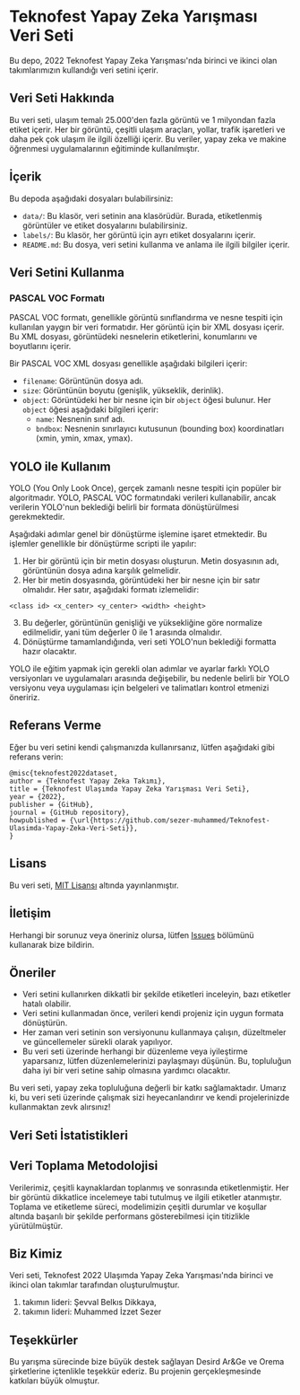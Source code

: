 # Teknofest Yapay Zeka Yarışması Veri Seti

Bu depo, 2022 Teknofest Yapay Zeka Yarışması'nda birinci ve ikinci olan takımlarımızın kullandığı veri setini içerir. 

## Veri Seti Hakkında

Bu veri seti, ulaşım temalı 25.000'den fazla görüntü ve 1 milyondan fazla etiket içerir. Her bir görüntü, çeşitli ulaşım araçları, yollar, trafik işaretleri ve daha pek çok ulaşım ile ilgili özelliği içerir. Bu veriler, yapay zeka ve makine öğrenmesi uygulamalarının eğitiminde kullanılmıştır.

## İçerik

Bu depoda aşağıdaki dosyaları bulabilirsiniz:

- `data/`: Bu klasör, veri setinin ana klasörüdür. Burada, etiketlenmiş görüntüler ve etiket dosyalarını bulabilirsiniz.
- `labels/`: Bu klasör, her görüntü için ayrı etiket dosyalarını içerir.
- `README.md`: Bu dosya, veri setini kullanma ve anlama ile ilgili bilgiler içerir.

## Veri Setini Kullanma

### PASCAL VOC Formatı

PASCAL VOC formatı, genellikle görüntü sınıflandırma ve nesne tespiti için kullanılan yaygın bir veri formatıdır. Her görüntü için bir XML dosyası içerir. Bu XML dosyası, görüntüdeki nesnelerin etiketlerini, konumlarını ve boyutlarını içerir.

Bir PASCAL VOC XML dosyası genellikle aşağıdaki bilgileri içerir:

- `filename`: Görüntünün dosya adı.
- `size`: Görüntünün boyutu (genişlik, yükseklik, derinlik).
- `object`: Görüntüdeki her bir nesne için bir `object` öğesi bulunur. Her `object` öğesi aşağıdaki bilgileri içerir:
  - `name`: Nesnenin sınıf adı.
  - `bndbox`: Nesnenin sınırlayıcı kutusunun (bounding box) koordinatları (xmin, ymin, xmax, ymax).

## YOLO ile Kullanım

YOLO (You Only Look Once), gerçek zamanlı nesne tespiti için popüler bir algoritmadır. YOLO, PASCAL VOC formatındaki verileri kullanabilir, ancak verilerin YOLO'nun beklediği belirli bir formata dönüştürülmesi gerekmektedir. 

Aşağıdaki adımlar genel bir dönüştürme işlemine işaret etmektedir. Bu işlemler genellikle bir dönüştürme scripti ile yapılır:

1. Her bir görüntü için bir metin dosyası oluşturun. Metin dosyasının adı, görüntünün dosya adına karşılık gelmelidir.
2. Her bir metin dosyasında, görüntüdeki her bir nesne için bir satır olmalıdır. Her satır, aşağıdaki formatı izlemelidir:
```
<class id> <x_center> <y_center> <width> <height>
```

3. Bu değerler, görüntünün genişliği ve yüksekliğine göre normalize edilmelidir, yani tüm değerler 0 ile 1 arasında olmalıdır.
4. Dönüştürme tamamlandığında, veri seti YOLO'nun beklediği formatta hazır olacaktır.

YOLO ile eğitim yapmak için gerekli olan adımlar ve ayarlar farklı YOLO versiyonları ve uygulamaları arasında değişebilir, bu nedenle belirli bir YOLO versiyonu veya uygulaması için belgeleri ve talimatları kontrol etmenizi öneririz.



## Referans Verme

Eğer bu veri setini kendi çalışmanızda kullanırsanız, lütfen aşağıdaki gibi referans verin:

```
@misc{teknofest2022dataset,
author = {Teknofest Yapay Zeka Takımı},
title = {Teknofest Ulaşımda Yapay Zeka Yarışması Veri Seti},
year = {2022},
publisher = {GitHub},
journal = {GitHub repository},
howpublished = {\url{https://github.com/sezer-muhammed/Teknofest-Ulasimda-Yapay-Zeka-Veri-Seti}},
}
```


## Lisans

Bu veri seti, [MIT Lisansı](LICENSE) altında yayınlanmıştır.

## İletişim

Herhangi bir sorunuz veya öneriniz olursa, lütfen [Issues](https://github.com/sezer-muhammed/Teknofest-Ulasimda-Yapay-Zeka-Veri-Seti/issues) bölümünü kullanarak bize bildirin.

## Öneriler

- Veri setini kullanırken dikkatli bir şekilde etiketleri inceleyin, bazı etiketler hatalı olabilir.
- Veri setini kullanmadan önce, verileri kendi projeniz için uygun formata dönüştürün.
- Her zaman veri setinin son versiyonunu kullanmaya çalışın, düzeltmeler ve güncellemeler sürekli olarak yapılıyor.
- Bu veri seti üzerinde herhangi bir düzenleme veya iyileştirme yaparsanız, lütfen düzenlemelerinizi paylaşmayı düşünün. Bu, topluluğun daha iyi bir veri setine sahip olmasına yardımcı olacaktır.

Bu veri seti, yapay zeka topluluğuna değerli bir katkı sağlamaktadır. Umarız ki, bu veri seti üzerinde çalışmak sizi heyecanlandırır ve kendi projelerinizde kullanmaktan zevk alırsınız!

## Veri Seti İstatistikleri



## Veri Toplama Metodolojisi

Verilerimiz, çeşitli kaynaklardan toplanmış ve sonrasında etiketlenmiştir. Her bir görüntü dikkatlice incelemeye tabi tutulmuş ve ilgili etiketler atanmıştır. Toplama ve etiketleme süreci, modelimizin çeşitli durumlar ve koşullar altında başarılı bir şekilde performans gösterebilmesi için titizlikle yürütülmüştür.

## Biz Kimiz

Veri seti, Teknofest 2022 Ulaşımda Yapay Zeka Yarışması'nda birinci ve ikinci olan takımlar tarafından oluşturulmuştur. 

1. takımın lideri: Şevval Belkıs Dikkaya, 
2. takımın lideri: Muhammed İzzet Sezer

## Teşekkürler

Bu yarışma sürecinde bize büyük destek sağlayan Desird Ar&Ge ve Orema şirketlerine içtenlikle teşekkür ederiz. Bu projenin gerçekleşmesinde katkıları büyük olmuştur.
